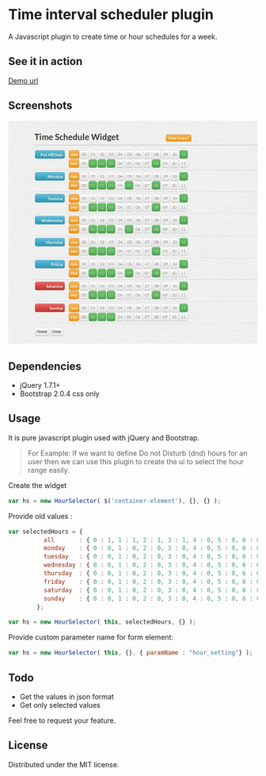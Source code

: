 # Time interval scheduler plugin

A Javascript plugin to create time or hour schedules for a week.

## See it in action
[Demo url](http://amitesh.github.io/Time-interval-scheduler "Checkout demo")

## Screenshots
![Hour Selector widget](https://raw.githubusercontent.com/Amitesh/Time-interval-scheduler/master/img/screenshot.jpg "Hour Selector widget")


## Dependencies

* jQuery 1.7.1+
* Bootstrap 2.0.4 css only

## Usage

It is pure javascript plugin used with jQuery and Bootstrap.


> For Example: If we want to define Do not Disturb (dnd) hours for an user then we can use this plugin to create the ui to select the hour range easily.

Create the widget
```javascript
var hs = new HourSelector( $('container-element'), {}, {} );
```

Provide old values :
```javascript
var selectedHours = {
          all       : { 0 : 1, 1 : 1, 2 : 1, 3 : 1, 4 : 0, 5 : 0, 6 : 0, 7 : 0, 8 : 0, 9 : 0, 10 : 0, 11 : 0, 12 : 0, 13 : 0, 14 : 0, 15 : 0, 16 : 0, 17 : 0, 18 : 0, 19 : 0, 20 : 0, 21 : 0, 22 : 0, 23 : 0 },
          monday    : { 0 : 0, 1 : 0, 2 : 0, 3 : 0, 4 : 0, 5 : 0, 6 : 0, 7 : 0, 8 : 0, 9 : 0, 10 : 0, 11 : 0, 12 : 0, 13 : 0, 14 : 0, 15 : 0, 16 : 0, 17 : 0, 18 : 0, 19 : 0, 20 : 0, 21 : 0, 22 : 0, 23 : 0 },
          tuesday   : { 0 : 0, 1 : 0, 2 : 0, 3 : 0, 4 : 0, 5 : 0, 6 : 0, 7 : 0, 8 : 0, 9 : 0, 10 : 0, 11 : 0, 12 : 0, 13 : 0, 14 : 0, 15 : 0, 16 : 0, 17 : 0, 18 : 0, 19 : 0, 20 : 0, 21 : 0, 22 : 0, 23 : 0 },
          wednesday : { 0 : 0, 1 : 0, 2 : 0, 3 : 0, 4 : 0, 5 : 0, 6 : 0, 7 : 0, 8 : 0, 9 : 0, 10 : 0, 11 : 0, 12 : 0, 13 : 0, 14 : 0, 15 : 0, 16 : 0, 17 : 0, 18 : 0, 19 : 0, 20 : 0, 21 : 0, 22 : 0, 23 : 0 },
          thursday  : { 0 : 0, 1 : 0, 2 : 0, 3 : 0, 4 : 0, 5 : 0, 6 : 0, 7 : 0, 8 : 0, 9 : 0, 10 : 0, 11 : 0, 12 : 0, 13 : 0, 14 : 0, 15 : 0, 16 : 0, 17 : 0, 18 : 0, 19 : 0, 20 : 0, 21 : 0, 22 : 0, 23 : 0 },
          friday    : { 0 : 0, 1 : 0, 2 : 0, 3 : 0, 4 : 0, 5 : 0, 6 : 0, 7 : 0, 8 : 0, 9 : 0, 10 : 0, 11 : 0, 12 : 0, 13 : 0, 14 : 0, 15 : 0, 16 : 0, 17 : 0, 18 : 0, 19 : 0, 20 : 0, 21 : 0, 22 : 0, 23 : 0 },
          saturday  : { 0 : 0, 1 : 0, 2 : 0, 3 : 0, 4 : 0, 5 : 0, 6 : 0, 7 : 0, 8 : 0, 9 : 0, 10 : 0, 11 : 0, 12 : 0, 13 : 0, 14 : 0, 15 : 0, 16 : 0, 17 : 0, 18 : 0, 19 : 0, 20 : 0, 21 : 0, 22 : 0, 23 : 0 },
          sunday    : { 0 : 0, 1 : 0, 2 : 0, 3 : 0, 4 : 0, 5 : 0, 6 : 0, 7 : 0, 8 : 0, 9 : 0, 10 : 0, 11 : 0, 12 : 0, 13 : 0, 14 : 0, 15 : 0, 16 : 0, 17 : 0, 18 : 0, 19 : 0, 20 : 0, 21 : 0, 22 : 0, 23 : 0 }
        };
```
```javascript
var hs = new HourSelector( this, selectedHours, {} ); 
```


Provide custom parameter name for form element:
```javascript
var hs = new HourSelector( this, {}, { paramName : "hour_setting"} ); 
```

## Todo
* Get the values in json format
* Get only selected values

Feel free to request your feature.

## License

Distributed under the MIT license.
